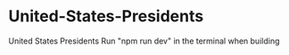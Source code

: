 # United-States-Presidents
United States Presidents
Run "npm run dev" in the terminal when building
